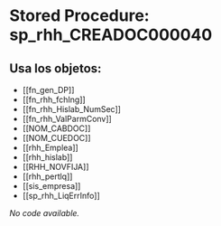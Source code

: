 # Stored Procedure: sp_rhh_CREADOC000040

## Usa los objetos:
- [[fn_gen_DP]]
- [[fn_rhh_fchIng]]
- [[fn_rhh_Hislab_NumSec]]
- [[fn_rhh_ValParmConv]]
- [[NOM_CABDOC]]
- [[NOM_CUEDOC]]
- [[rhh_Emplea]]
- [[rhh_hislab]]
- [[RHH_NOVFIJA]]
- [[rhh_pertlq]]
- [[sis_empresa]]
- [[sp_rhh_LiqErrInfo]]

*No code available.*
